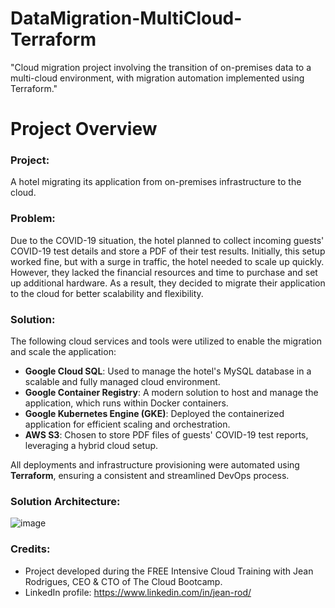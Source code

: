 # DataMigration-MultiCloud-Terraform
"Cloud migration project involving the transition of on-premises data to a multi-cloud environment, with migration automation implemented using Terraform."

# Project Overview

### Project: 
A hotel migrating its application from on-premises infrastructure to the cloud.

### Problem:
Due to the COVID-19 situation, the hotel planned to collect incoming guests' COVID-19 test details and store a PDF of their test results. Initially, this setup worked fine, but with a surge in traffic, the hotel needed to scale up quickly. However, they lacked the financial resources and time to purchase and set up additional hardware. As a result, they decided to migrate their application to the cloud for better scalability and flexibility.

### Solution:
The following cloud services and tools were utilized to enable the migration and scale the application:

- **Google Cloud SQL**: Used to manage the hotel's MySQL database in a scalable and fully managed cloud environment.
- **Google Container Registry**: A modern solution to host and manage the application, which runs within Docker containers.
- **Google Kubernetes Engine (GKE)**: Deployed the containerized application for efficient scaling and orchestration.
- **AWS S3**: Chosen to store PDF files of guests' COVID-19 test reports, leveraging a hybrid cloud setup.

All deployments and infrastructure provisioning were automated using **Terraform**, ensuring a consistent and streamlined DevOps process.

### Solution Architecture:
![image](https://github.com/user-attachments/assets/9f45bceb-4e19-4056-897c-5867fefbf71f)

### Credits:
- Project developed during the FREE Intensive Cloud Training with Jean Rodrigues, CEO & CTO of The Cloud Bootcamp.
- LinkedIn profile: https://www.linkedin.com/in/jean-rod/

